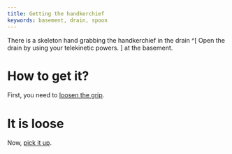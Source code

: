 ```yaml
---
title: Getting the handkerchief
keywords: basement, drain, spoon
---
```


There is a skeleton hand grabbing the handkerchief in the drain ^[ Open the drain by using your telekinetic powers. ] at the basement.

# How to get it?
First, you need to [loosen the grip](01-free.md).

# It is loose
Now, [pick it up](02-pick.md).

